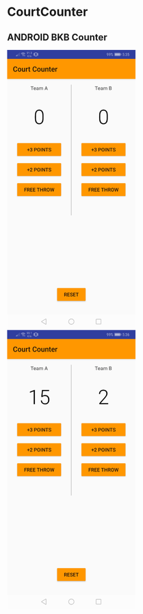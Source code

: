 # CourtCounter

## **ANDROID BKB Counter**  
<img src="https://github.com/SDL2/CourtCounter/blob/master/Screenshot_20200111_053548_com.example.android.courtcounter.jpg" width="300">
<img src="https://github.com/SDL2/CourtCounter/blob/master/Screenshot_20200111_053604_com.example.android.courtcounter.jpg" width="300"> 
